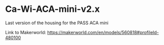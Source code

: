 # Ca-Wi-ACA-mini-v2.x
 Last version of the housing for the PASS ACA mini
 
 Link to Makerworld: https://makerworld.com/en/models/560818#profileId-480100
